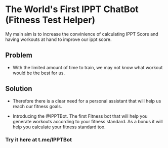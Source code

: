 # The World's First IPPT ChatBot (Fitness Test Helper)

My main aim is to increase the convinience of calculating IPPT Score and having workouts at hand to improve our ippt score.

## Problem
- With the limited amount of time to train, we may not know what workout would be the best for us.

## Solution
- Therefore there is a clear need for a personal assistant that will help us reach our fitness goals. 

- Introducing the @IPPTBot. The first Fitness bot that will help you generate workouts according to your fitness standard. As a bonus it will help you calculate your fitness standard too.


### Try it here at t.me/IPPTBot

